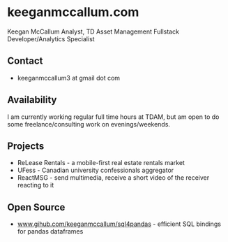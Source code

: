 keeganmccallum.com
=========

Keegan McCallum
Analyst, TD Asset Management
Fullstack Developer/Analytics Specialist

Contact
-------

* keeganmccallum3 at gmail dot com

Availability
------------

I am currently working regular full time hours at TDAM, but
am open to do some freelance/consulting work on evenings/weekends.

Projects
--------

* ReLease Rentals - a mobile-first real estate rentals market
* UFess - Canadian university confessionals aggregator
* ReactMSG - send multimedia, receive a short video of the receiver reacting to it

Open Source
-----------

* www.gihub.com/keeganmccallum/sql4pandas - efficient SQL bindings for pandas dataframes
